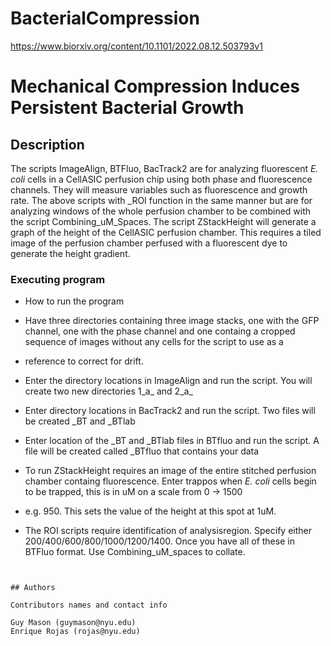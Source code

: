 # BacterialCompression
https://www.biorxiv.org/content/10.1101/2022.08.12.503793v1

# Mechanical Compression Induces Persistent Bacterial Growth 

## Description

The scripts ImageAlign, BTFluo, BacTrack2 are for analyzing fluorescent _E. coli_ cells in a CellASIC perfusion chip using both phase and fluorescence channels. They will measure variables
such as fluorescence and growth rate.
The above scripts with _ROI function in the same manner but are for analyzing windows of the whole perfusion chamber to be combined with the script Combining_uM_Spaces.
The script ZStackHeight will generate a graph of the height of the CellASIC perfusion chamber. This requires a tiled image of the perfusion chamber perfused with a fluorescent dye to generate
the height gradient. 



### Executing program

* How to run the program
* Have three directories containing three image stacks, one with the GFP channel, one with the phase channel and one containg a cropped sequence of images without any cells for the script to use as a
* reference to correct for drift.
* Enter the directory locations in ImageAlign and run the script. You will create two new directories 1_a_ and 2_a_
* Enter directory locations in BacTrack2 and run the script. Two files will be created _BT and _BTlab
* Enter location of the _BT and _BTlab files in BTfluo and run the script. A file will be created called _BTfluo that contains your data

* To run ZStackHeight requires an image of the entire stitched perfusion chamber containg fluorescence. Enter trappos when _E. coli_ cells begin to be trapped, this is in uM on a scale from 0 -> 1500
* e.g. 950. This sets the value of the height at this spot at 1uM.
  
* The ROI scripts require identification of analysisregion. Specify either 200/400/600/800/1000/1200/1400. Once you have all of these in BTFluo format. Use Combining_uM_spaces to collate. 
```


## Authors

Contributors names and contact info

Guy Mason (guymason@nyu.edu)
Enrique Rojas (rojas@nyu.edu)


